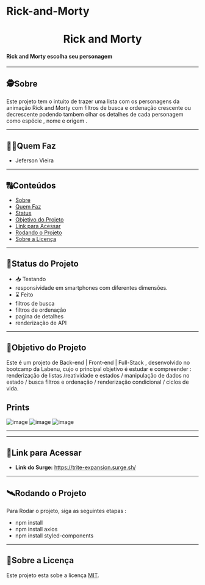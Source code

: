 # Rick-and-Morty



<h1 align="center">
     Rick and Morty
</h1>

<h4 align="left">
    Rick and Morty escolha seu personagem 
</h4>

---

##  🕵Sobre

Este projeto tem o intuito de trazer uma lista com os personagens da animação Rick and Morty com filtros de busca e ordenação crescente ou decrescente podendo tambem olhar os detalhes de cada personagem como espécie , nome e origem .

---

##  👩🏾Quem Faz 

- Jeferson Vieira

---
##  🔠Conteúdos

<!--ts-->
   * [Sobre](#sobre)
   * [Quem Faz](#-quem-faz)
   * [Status](#status)
   * [Objetivo do Projeto](#objetivo-do-projeto)
   * [Link para Acessar](#link-para-acessar)
   * [Rodando o Projeto](#rodando-o-projeto)
   * [Sobre a Licença](#sobre-a-licença)
<!--te-->


---
##  🧭Status do Projeto

 - 📥 Testando 
 - responsividade em smartphones com diferentes dimensões.
 - ⌛ Feito
 - filtros de busca 
 - filtros de ordenação 
 - pagina de detalhes 
 - renderização de API
---

##  🎯Objetivo do Projeto

Este é um projeto de Back-end | Front-end | Full-Stack , desenvolvido no bootcamp da Labenu, cujo o principal objetivo é estudar e compreender :
renderização de listas /reatividade e estados / manipulação de dados no estado / busca filtros e ordenação / renderização condicional / ciclos de vida.

## Prints

![image](https://user-images.githubusercontent.com/102556690/192333407-3892379c-b660-4611-931a-99b7bfb9879b.png)
![image](https://user-images.githubusercontent.com/102556690/192333619-33507e20-9711-4b45-ab4c-4b5853402f66.png)
![image](https://user-images.githubusercontent.com/102556690/192333706-3c4eac25-cbe0-44df-9247-e01a76a6149e.png)






---



---

## 🔗Link para Acessar

- **Link do Surge:** https://trite-expansion.surge.sh/

---


## 🛰Rodando o Projeto

Para Rodar o projeto, siga as seguintes etapas :
- npm install
- npm install axios 
- npm install styled-components

---

## 📝Sobre a Licença

Este projeto esta sobe a licença [MIT](./LICENSE).
